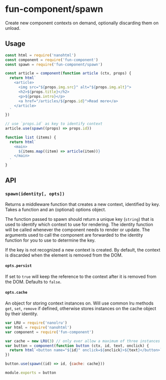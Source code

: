 # fun-component/spawn

Create new component contexts on demand, optionally discarding them on unload.

## Usage

```javascript
const html = require('nanohtml')
const component = require('fun-component')
const spawn = require('fun-component/spawn')

const article = component(function article (ctx, props) {
  return html`
    <article>
      <img src="${props.img.src}" alt="${props.img.alt}">
      <h2>${props.title}</h2>
      <p>${props.intro}</p>
      <a href="/articles/${props.id}">Read more</a>
    </article>
  `
})

// use `props.id` as key to identify context
article.use(spawn((props) => props.id))

function list (items) {
  return html`
    <main>
      ${items.map((item) => article(item))}
    </main>
  `
}
```

## API

### `spawn(identity[, opts])`

Returns a middleware function that creates a new context, identified by key. Takes a function and an (optional) options object.

The function passed to spawn should return a unique key (`string`) that is used to identify which context to use for rendering. The identity function will be called whenever the component needs to render or update. The arguments used to call the component are forwarded to the identity function for you to use to determine the key.

If the key is not recognized a new context is created. By default, the context is discarded when the element is removed from the DOM.

#### `opts.persist`

If set to `true` will keep the reference to the context after it is removed from the DOM. Defaults to `false`.

#### `opts.cache`

An object for storing context instances on. Will use common lru methods `get`, `set`, `remove` if defined, otherwise stores instances on the cache object by their identity.

```javascript
var LRU = require('nanolru')
var html = require('nanohtml')
var component = require('fun-component')

var cache = new LRU(3) // only ever allow a maximum of three instances of button
var button = component(function button (ctx, id, text, onclick) {
  return html`<button name="${id}" onclick=${onclick}>${text}</button>`
})

button.use(spawn((id) => id, {cache: cache}))

module.exports = button
```
